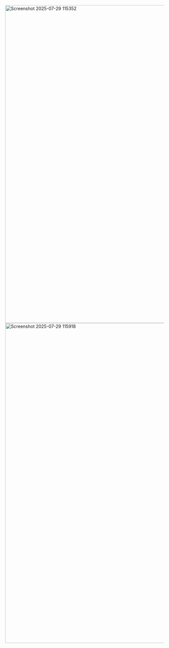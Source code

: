 <img width="1915" height="1010" alt="Screenshot 2025-07-29 115352" src="https://github.com/user-attachments/assets/375b779a-0686-4962-bd2b-368ccf1fdc9e" />
<img width="1915" height="1017" alt="Screenshot 2025-07-29 115918" src="https://github.com/user-attachments/assets/a0a380ed-0c3d-4c9a-bc9c-556e621e3e6f" />

